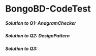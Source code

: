 # BongoBD-CodeTest

##### Solution to Q1: AnagramChecker
##### Solution to Q2: DesignPattern
##### Solution to Q3:
